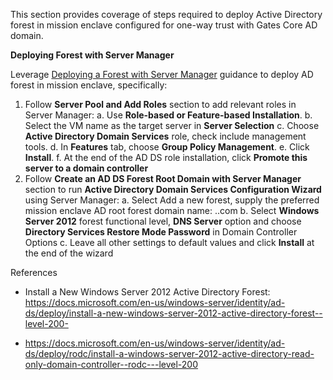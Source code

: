 This section provides coverage of steps required to deploy Active Directory forest in mission enclave configured for one-way trust with Gates Core AD domain.

**Deploying Forest with Server Manager**

Leverage [Deploying a Forest with Server Manager](https://docs.microsoft.com/en-us/windows-server/identity/ad-ds/deploy/install-a-new-windows-server-2012-active-directory-forest--level-200-#BKMK_SMForest) guidance to deploy AD forest in mission enclave, specifically:
1.	Follow **Server Pool and Add Roles** section to add relevant roles in Server Manager:
a.	Use **Role-based or Feature-based Installation**.
b.	Select the VM name as the target server in **Server Selection**
c.	Choose **Active Directory Domain Services** role, check include management tools.
d.	In **Features** tab, choose **Group Policy Management**.
e.	Click **Install**.
f.	At the end of the AD DS role installation, click **Promote this server to a domain controller** 
2.	Follow **Create an AD DS Forest Root Domain with Server Manager** section to run **Active Directory Domain Services Configuration Wizard** using Server Manager:
a.	Select Add a new forest, supply the preferred mission enclave AD root forest domain name: <enclave>.<missionenclave>.com
b.	Select **Windows Server 2012** forest functional level, **DNS Server** option and choose **Directory Services Restore Mode Password** in Domain Controller Options
c.	Leave all other settings to default values and click **Install** at the end of the wizard

References
-	Install a New Windows Server 2012 Active Directory Forest: https://docs.microsoft.com/en-us/windows-server/identity/ad-ds/deploy/install-a-new-windows-server-2012-active-directory-forest--level-200- 

-	https://docs.microsoft.com/en-us/windows-server/identity/ad-ds/deploy/rodc/install-a-windows-server-2012-active-directory-read-only-domain-controller--rodc---level-200 
